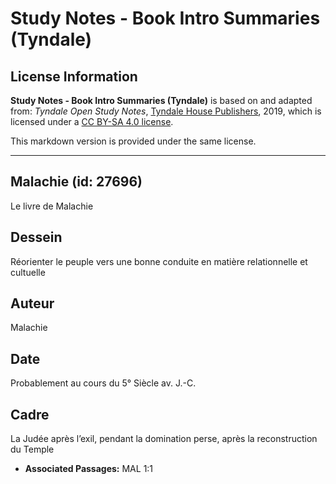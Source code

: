 # Study Notes - Book Intro Summaries (Tyndale)

## License Information

**Study Notes - Book Intro Summaries (Tyndale)** is based on and adapted from: _Tyndale Open Study Notes_, [Tyndale House Publishers](https://tyndaleopenresources.com/), 2019, which is licensed under a [CC BY-SA 4.0 license](https://creativecommons.org/licenses/by-sa/4.0/legalcode.en).

This markdown version is provided under the same license.



--------------------------------

## Malachie (id: 27696)

Le livre de Malachie

Dessein
-------

Réorienter le peuple vers une bonne conduite en matière relationnelle et cultuelle

Auteur
------

Malachie

Date
----

Probablement au cours du 5° Siècle av. J.\-C.

Cadre
-----

La Judée après l’exil, pendant la domination perse, après la reconstruction du Temple

* **Associated Passages:** MAL 1:1

